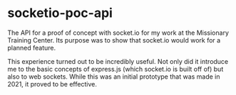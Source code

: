 # socketio-poc-api
The API for a proof of concept with socket.io for my work at the Missionary Training Center. Its purpose was to show that socket.io would work for a planned feature.

This experience turned out to be incredibly useful. Not only did it introduce me to the basic concepts of express.js (which socket.io is built off of) but also to web sockets. While this was an initial prototype that was made in 2021, it proved to be effective.

